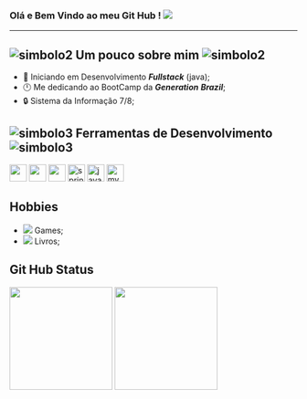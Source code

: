 ### Olá e Bem Vindo ao meu Git Hub ! <img src="https://img.icons8.com/nolan/50/github.png"/>
--------------------------------------
## ![simbolo2](https://img.icons8.com/offices/20/000000/batman-old.png) Um pouco sobre mim ![simbolo2](https://img.icons8.com/offices/20/000000/batman-old.png)
* :wrench: Iniciando em Desenvolvimento **_Fullstack_** (java);
* :clock12: Me dedicando ao BootCamp da **_Generation_** **_Brazil_**;
* :lock: Sistema da Informação 7/8; 

## ![simbolo3](https://img.icons8.com/material-two-tone/24/000000/geography--v2.png) Ferramentas de Desenvolvimento ![simbolo3](https://img.icons8.com/material-two-tone/24/000000/geography--v2.png)


<p align="left">
<img width="30" height="30" src="https://img.icons8.com/color/40/000000/java-coffee-cup-logo.png"/>
<img width="30" height="30" src="https://img.icons8.com/nolan/40/angularjs.png"/>
<img width="30" height="30" src="https://img.icons8.com/color/40/000000/java-coffee-cup-logo.png"/>
<img width="30" height="30" src="https://www.vectorlogo.zone/logos/springio/springio-icon.svg" alt="spring" /></code>
<img height="30" src="https://www.vectorlogo.zone/logos/java/java-icon.svg" alt="java" /></code>
<img width="30" height="30" src="https://www.vectorlogo.zone/logos/mysql/mysql-icon.svg" alt="mysql"/></code>
</p>

## Hobbies 
* <img src="https://img.icons8.com/cotton/20/000000/controller--v2.png"/> Games;
* <img src="https://img.icons8.com/color/20/000000/book.png"/> Livros;

## Git Hub Status
<div align="left">
<img height="180em" src="https://github-readme-stats.vercel.app/api/top-langs/?username=DhenSouza&exclude_repo=KNN-Image-Classification&show_icons=true&hide_border=true&layout=compact&langs_count=8&theme=midnight-purple"/>	
<img height="180em" src="https://github-readme-stats.vercel.app/api?username=DhenSouza&theme=midnight-purple&show_icons=true" />
</div>
